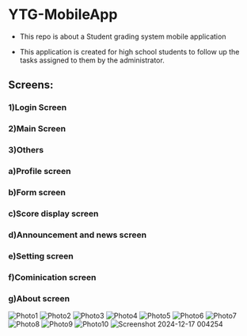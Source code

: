# **YTG-MobileApp** 
* This repo is about a Student grading system mobile application

* This application is created for high school students to follow up the tasks assigned to them by the administrator.

## **Screens:**
### **1)Login Screen**
### **2)Main Screen**
### **3)Others**
### **a)Profile screen**
### **b)Form screen**
### **c)Score display screen**
### **d)Announcement and news screen**
### **e)Setting screen**
### **f)Cominication screen**
### **g)About screen**

![Photo1](https://github.com/user-attachments/assets/00f2c2e3-f05e-4459-9f2e-3277367114fa)
![Photo2](https://github.com/user-attachments/assets/696fee92-9d83-4fa0-a837-8e30f8f5a915)
![Photo3](https://github.com/user-attachments/assets/7ae16ec2-facb-443e-a434-c9a69f1f2942)
![Photo4](https://github.com/user-attachments/assets/5387ec00-c0bc-4eec-bdab-0bd8d22d13a2)
![Photo5](https://github.com/user-attachments/assets/04e9429e-6256-4f25-afbb-51526333b33b)
![Photo6](https://github.com/user-attachments/assets/b640c8ab-d9b3-4727-9bcf-e1c794ad5dac)
![Photo7](https://github.com/user-attachments/assets/fdaaaa17-1f4f-477e-b6ad-b3a2429950a6)
![Photo8](https://github.com/user-attachments/assets/464adf79-23d3-45b0-96fe-1d035a9dcad7)
![Photo9](https://github.com/user-attachments/assets/2517353e-d8b4-428a-9f37-8ffb6e4d6378)
![Photo10](https://github.com/user-attachments/assets/d165b468-8333-4f5e-8eb4-7f0ffa269c58)
![Screenshot 2024-12-17 004254](https://github.com/user-attachments/assets/64dd7b7f-c77d-47d0-b42d-2e48b670601d)









